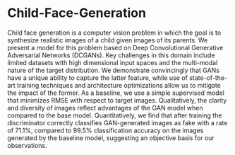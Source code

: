 # Child-Face-Generation

Child face generation is a computer vision problem in which the goal is to synthesize realistic images of a child given images of its parents. We present a model for this problem based on Deep Convolutional Generative Adversarial Networks (DCGANs). Key challenges in this domain include limited datasets with high dimensional input spaces and the multi-modal nature of the target distribution. We demonstrate convincingly that GANs have a unique ability to capture the latter feature, while use of state-of-the-art training techniques and architecture optimizations allow us to mitigate the impact of the former. As a baseline, we use a simple supervised model that minimizes RMSE with respect to target images. Qualitatively, the clarity and diversity of images reflect advantages of the GAN model when compared to the base model. Quantitatively, we find that after training the discriminator correctly classifies GAN-generated images as fake with a rate of 71.1\%, compared to 99.5\% classification accuracy on the images generated by the baseline model, suggesting an objective basis for our observations.

